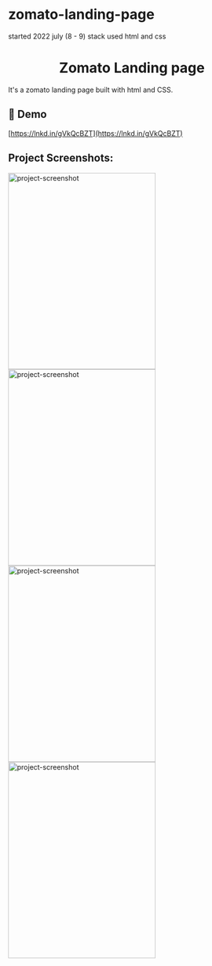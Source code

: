 # zomato-landing-page

started 2022 july (8 - 9)
stack used html and css
<h1 align="center" id="title">Zomato Landing page</h1>



<p id="description">It's a zomato landing page built with html and CSS.</p>

<h2>🚀 Demo</h2>

[https://lnkd.in/gVkQcBZT](https://lnkd.in/gVkQcBZT)

<h2>Project Screenshots:</h2>

<img src="https://media-exp1.licdn.com/dms/image/C5622AQFHlU0vHjPZDQ/feedshare-shrink_1280/0/1657382808004?e=1668643200&amp;v=beta&amp;t=NnhXSrUQ2bv5A43YT2yMJSzHT71HhUmKLmRQ08zvak8" alt="project-screenshot" width="300" height="400/">

<img src="https://media-exp1.licdn.com/dms/image/C5622AQFnhHDrrUv1BQ/feedshare-shrink_800/0/1657382808284?e=1668643200&amp;v=beta&amp;t=R6xE2pYWMSZl5xc9pMFAtHr7XZ2z5Uu6EebMde5PtWE" alt="project-screenshot" width="300" height="400/">

<img src="https://media-exp1.licdn.com/dms/image/C5622AQEk9Dgc4iAAzg/feedshare-shrink_800/0/1657382808066?e=1668643200&amp;v=beta&amp;t=WAwlQvs4SpiD5uihO3f3WFWVybIuhdnwJgGnBsmXpEU" alt="project-screenshot" width="300" height="400/">

<img src="https://media-exp1.licdn.com/dms/image/C5622AQHuBZoLkWm0tQ/feedshare-shrink_800/0/1657382808137?e=1668643200&amp;v=beta&amp;t=761DR3AD9BM5t77AyczuSE0N5v2nRda1C4D3qVyBvRM" alt="project-screenshot" width="300" height="400/">

